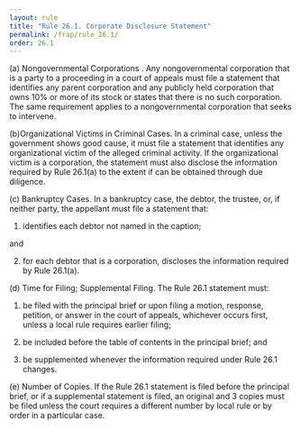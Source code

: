 ```yaml
---
layout: rule
title: "Rule 26.1. Corporate Disclosure Statement"
permalink: /frap/rule_26.1/
order: 26.1
---
```


(a) Nongovernmental Corporations . Any nongovernmental corporation that is a party to a proceeding in a court of appeals must file a statement that identifies any parent corporation and any publicly held corporation that owns 10% or more of its stock or states that there is no such corporation. The same requirement applies to a nongovernmental corporation that seeks to intervene.


(b)Organizational Victims in Criminal Cases. In a criminal case, unless the government shows good cause, it must file a statement that identifies any organizational victim of the alleged criminal activity. If the organizational victim is a corporation, the statement must also disclose the information required by Rule 26.1(a) to the extent if can be obtained through due diligence.


(c) Bankruptcy Cases. In a bankruptcy case, the debtor, the trustee, or, if neither party, the appellant must file a statement that:


1. identifies each debtor not named in the caption;


and


2. for each debtor that is a corporation, discloses the information required by Rule 26.1(a).


(d) Time for Filing; Supplemental Filing. The Rule 26.1 statement must:


1. be filed with the principal brief or upon filing a motion, response, petition, or answer in the court of appeals, whichever occurs first, unless a local rule requires earlier filing;


2. be included before the table of contents in the principal brief; and


3. be supplemented whenever the information required under Rule 26.1 changes.


(e) Number of Copies. If the Rule 26.1 statement is filed before the principal brief, or if a supplemental statement is filed,  an original and 3 copies must be filed unless the court requires a different number by local rule or by order in a particular case.
